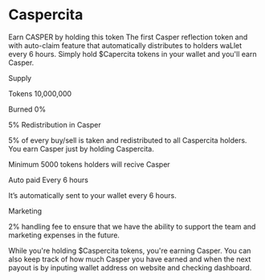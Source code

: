 # Caspercita
Earn CASPER by holding this token
The first Casper reflection token and with auto-claim feature that automatically distributes to holders waLlet every 6 hours. Simply hold $Capercita tokens in your wallet and you'll earn Casper.

Supply

Tokens 10,000,000

Burned 0%

5% Redistribution in Casper

5% of every buy/sell is taken and redistributed to all Caspercita holders. You earn Casper just by holding Caspercita.

Minimum 5000 tokens holders will recive Casper

Auto paid Every 6 hours

It’s automatically sent to your wallet every 6 hours.

Marketing

2% handling fee to ensure that we have the ability to support the team and marketing expenses in the future.


While you're holding $Caspercita tokens, you're earning Casper. You can also keep track of how much Casper you have earned and when the next payout is by inputing wallet address on website and checking dashboard.
